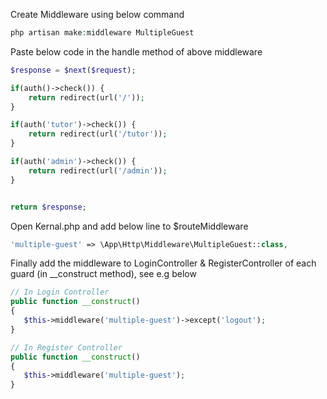 Create Middleware using below command

```php
php artisan make:middleware MultipleGuest
```

Paste below code in the handle method of above middleware

```php
$response = $next($request);

if(auth()->check()) {
    return redirect(url('/'));
}

if(auth('tutor')->check()) {
    return redirect(url('/tutor'));
}

if(auth('admin')->check()) {
    return redirect(url('/admin'));
}


return $response;
 ```
 
 Open Kernal.php and add below line to $routeMiddleware
 
 ```php
 'multiple-guest' => \App\Http\Middleware\MultipleGuest::class,
 ```
 
 Finally add the middleware to LoginController & RegisterController of each guard (in __construct method), see e.g below
 
 ```php
 // In Login Controller
public function __construct()
{
    $this->middleware('multiple-guest')->except('logout');
}
 
 // In Register Controller
public function __construct()
{
    $this->middleware('multiple-guest');
}
 ```
 
